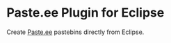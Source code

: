 # Paste.ee Plugin for Eclipse

Create [Paste.ee](https://paste.ee/) pastebins directly from Eclipse.
